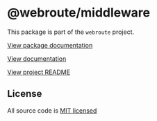 # @webroute/middleware

This package is part of the `webroute` project.

[View package documentation](https://webroute.vercel.app/docs/middleware)

[View documentation](https://webroute.vercel.app/docs/middleware)

[View project README](https://github.com/sinclairnick/webroute/README.md)

## License

All source code is [MIT licensed](./LICENSE)
